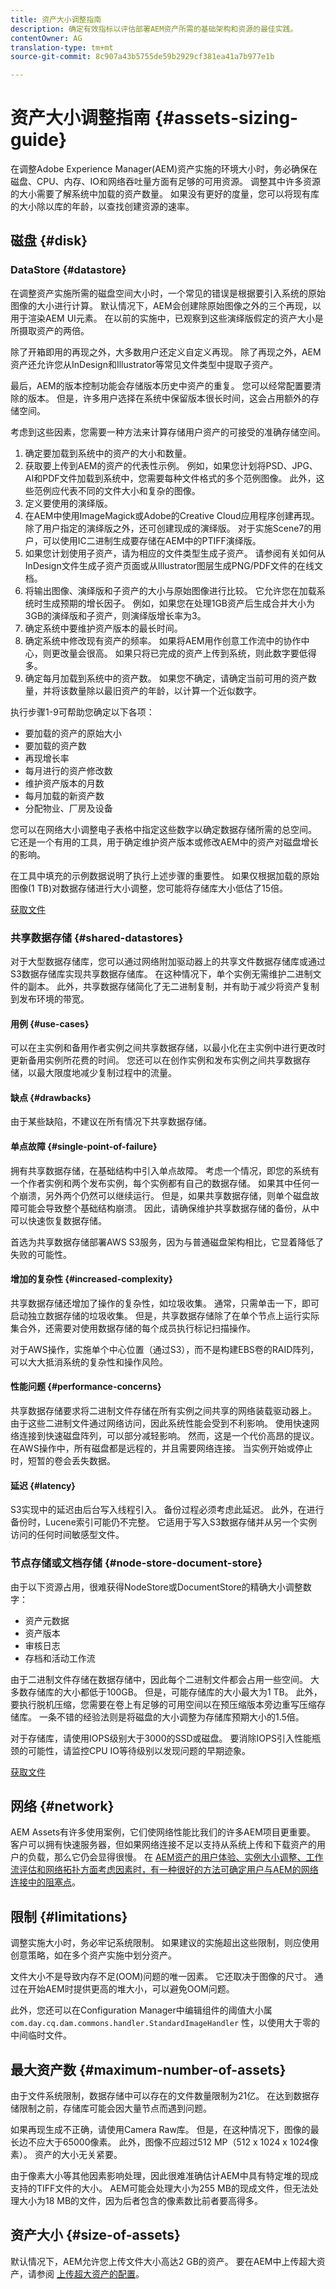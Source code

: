 ```yaml
---
title: 资产大小调整指南
description: 确定有效指标以评估部署AEM资产所需的基础架构和资源的最佳实践。
contentOwner: AG
translation-type: tm+mt
source-git-commit: 8c907a43b5755de59b2929cf381ea41a7b977e1b

---
```



# 资产大小调整指南 {#assets-sizing-guide}

在调整Adobe Experience Manager(AEM)资产实施的环境大小时，务必确保在磁盘、CPU、内存、IO和网络吞吐量方面有足够的可用资源。 调整其中许多资源的大小需要了解系统中加载的资产数量。 如果没有更好的度量，您可以将现有库的大小除以库的年龄，以查找创建资源的速率。

## 磁盘 {#disk}

### DataStore {#datastore}

在调整资产实施所需的磁盘空间大小时，一个常见的错误是根据要引入系统的原始图像的大小进行计算。 默认情况下，AEM会创建除原始图像之外的三个再现，以用于渲染AEM UI元素。 在以前的实施中，已观察到这些演绎版假定的资产大小是所摄取资产的两倍。

除了开箱即用的再现之外，大多数用户还定义自定义再现。 除了再现之外，AEM资产还允许您从InDesign和Illustrator等常见文件类型中提取子资产。

最后，AEM的版本控制功能会存储版本历史中资产的重复。 您可以经常配置要清除的版本。 但是，许多用户选择在系统中保留版本很长时间，这会占用额外的存储空间。

考虑到这些因素，您需要一种方法来计算存储用户资产的可接受的准确存储空间。

1. 确定要加载到系统中的资产的大小和数量。
1. 获取要上传到AEM的资产的代表性示例。 例如，如果您计划将PSD、JPG、AI和PDF文件加载到系统中，您需要每种文件格式的多个范例图像。 此外，这些范例应代表不同的文件大小和复杂的图像。
1. 定义要使用的演绎版。
1. 在AEM中使用ImageMagick或Adobe的Creative Cloud应用程序创建再现。 除了用户指定的演绎版之外，还可创建现成的演绎版。 对于实施Scene7的用户，可以使用IC二进制生成要存储在AEM中的PTIFF演绎版。
1. 如果您计划使用子资产，请为相应的文件类型生成子资产。 请参阅有关如何从InDesign文件生成子资产页面或从Illustrator图层生成PNG/PDF文件的在线文档。
1. 将输出图像、演绎版和子资产的大小与原始图像进行比较。 它允许您在加载系统时生成预期的增长因子。 例如，如果您在处理1GB资产后生成合并大小为3GB的演绎版和子资产，则演绎版增长率为3。
1. 确定系统中要维护资产版本的最长时间。
1. 确定系统中修改现有资产的频率。 如果将AEM用作创意工作流中的协作中心，则更改量会很高。 如果只将已完成的资产上传到系统，则此数字要低得多。
1. 确定每月加载到系统中的资产数。 如果您不确定，请确定当前可用的资产数量，并将该数量除以最旧资产的年龄，以计算一个近似数字。

执行步骤1-9可帮助您确定以下各项：

* 要加载的资产的原始大小
* 要加载的资产数
* 再现增长率
* 每月进行的资产修改数
* 维护资产版本的月数
* 每月加载的新资产数
* 分配物业、厂房及设备

您可以在网络大小调整电子表格中指定这些数字以确定数据存储所需的总空间。 它还是一个有用的工具，用于确定维护资产版本或修改AEM中的资产对磁盘增长的影响。

在工具中填充的示例数据说明了执行上述步骤的重要性。 如果仅根据加载的原始图像(1 TB)对数据存储进行大小调整，您可能将存储库大小低估了15倍。

[获取文件](assets/disk_sizing_tool.xlsx)

### 共享数据存储 {#shared-datastores}

对于大型数据存储库，您可以通过网络附加驱动器上的共享文件数据存储库或通过S3数据存储库实现共享数据存储库。 在这种情况下，单个实例无需维护二进制文件的副本。 此外，共享数据存储简化了无二进制复制，并有助于减少将资产复制到发布环境的带宽。

#### 用例 {#use-cases}

可以在主实例和备用作者实例之间共享数据存储，以最小化在主实例中进行更改时更新备用实例所花费的时间。 您还可以在创作实例和发布实例之间共享数据存储，以最大限度地减少复制过程中的流量。

#### 缺点 {#drawbacks}

由于某些缺陷，不建议在所有情况下共享数据存储。

#### 单点故障 {#single-point-of-failure}

拥有共享数据存储，在基础结构中引入单点故障。 考虑一个情况，即您的系统有一个作者实例和两个发布实例，每个实例都有自己的数据存储。 如果其中任何一个崩溃，另外两个仍然可以继续运行。 但是，如果共享数据存储，则单个磁盘故障可能会导致整个基础结构崩溃。 因此，请确保维护共享数据存储的备份，从中可以快速恢复数据存储。

首选为共享数据存储部署AWS S3服务，因为与普通磁盘架构相比，它显着降低了失败的可能性。

#### 增加的复杂性 {#increased-complexity}

共享数据存储还增加了操作的复杂性，如垃圾收集。 通常，只需单击一下，即可启动独立数据存储的垃圾收集。 但是，共享数据存储除了在单个节点上运行实际集合外，还需要对使用数据存储的每个成员执行标记扫描操作。

对于AWS操作，实施单个中心位置（通过S3），而不是构建EBS卷的RAID阵列，可以大大抵消系统的复杂性和操作风险。

#### 性能问题 {#performance-concerns}

共享数据存储要求将二进制文件存储在所有实例之间共享的网络装载驱动器上。 由于这些二进制文件通过网络访问，因此系统性能会受到不利影响。 使用快速网络连接到快速磁盘阵列，可以部分减轻影响。 然而，这是一个代价高昂的提议。 在AWS操作中，所有磁盘都是远程的，并且需要网络连接。 当实例开始或停止时，短暂的卷会丢失数据。

#### 延迟 {#latency}

S3实现中的延迟由后台写入线程引入。 备份过程必须考虑此延迟。 此外，在进行备份时，Lucene索引可能仍不完整。 它适用于写入S3数据存储并从另一个实例访问的任何时间敏感型文件。

### 节点存储或文档存储 {#node-store-document-store}

由于以下资源占用，很难获得NodeStore或DocumentStore的精确大小调整数字：

* 资产元数据
* 资产版本
* 审核日志
* 存档和活动工作流

由于二进制文件存储在数据存储中，因此每个二进制文件都会占用一些空间。 大多数存储库的大小都低于100GB。 但是，可能存储库的大小最大为1 TB。 此外，要执行脱机压缩，您需要在卷上有足够的可用空间以在预压缩版本旁边重写压缩存储库。 一条不错的经验法则是将磁盘的大小调整为存储库预期大小的1.5倍。

对于存储库，请使用IOPS级别大于3000的SSD或磁盘。 要消除IOPS引入性能瓶颈的可能性，请监控CPU IO等待级别以发现问题的早期迹象。

[获取文件](assets/aem_environment_sizingtool.xlsx)

## 网络 {#network}

AEM Assets有许多使用案例，它们使网络性能比我们的许多AEM项目更重要。 客户可以拥有快速服务器，但如果网络连接不足以支持从系统上传和下载资产的用户的负载，那么它仍会显得很慢。 在 [AEM资产的用户体验、实例大小调整、工作流评估和网络拓扑方面考虑因素时，有一种很好的方法可确定用户与AEM的网络连接中的阻塞点](/help/assets/assets-network-considerations.md)。

## 限制 {#limitations}

调整实施大小时，务必牢记系统限制。 如果建议的实施超出这些限制，则应使用创意策略，如在多个资产实施中划分资产。

文件大小不是导致内存不足(OOM)问题的唯一因素。 它还取决于图像的尺寸。 通过在开始AEM时提供更高的堆大小，可以避免OOM问题。

此外，您还可以在Configuration Manager中编辑组件的阈值大小属 `com.day.cq.dam.commons.handler.StandardImageHandler` 性，以使用大于零的中间临时文件。

## 最大资产数 {#maximum-number-of-assets}

由于文件系统限制，数据存储中可以存在的文件数量限制为21亿。 在达到数据存储限制之前，存储库可能会因大量节点而遇到问题。

如果再现生成不正确，请使用Camera Raw库。 但是，在这种情况下，图像的最长边不应大于65000像素。 此外，图像不应超过512 MP（512 x 1024 x 1024像素）。 资产的大小无关紧要。

由于像素大小等其他因素影响处理，因此很难准确估计AEM中具有特定堆的现成支持的TIFF文件的大小。 AEM可能会处理大小为255 MB的现成文件，但无法处理大小为18 MB的文件，因为后者包含的像素数比前者要高得多。

## 资产大小 {#size-of-assets}

默认情况下，AEM允许您上传文件大小高达2 GB的资产。 要在AEM中上传超大资产，请参阅 [上传超大资产的配置](managing-video-assets.md#configuration-to-upload-assets-that-are-larger-than-gb)。
